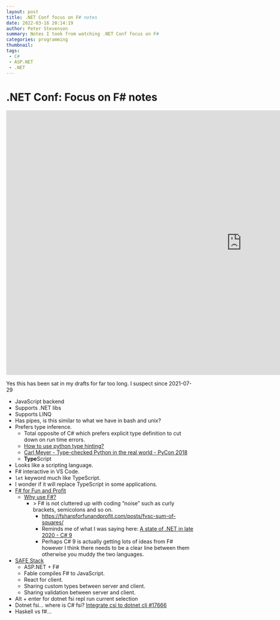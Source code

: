 ```yaml
---
layout: post
title: .NET Conf focus on F# notes
date: 2022-03-16 20:14:19
author: Peter Stevenson
summary: Notes I took from watching .NET Conf focus on F#
categories: programming
thumbnail:
tags:
 - C#
 - ASP.NET
 - .NET
---
```


# .NET Conf: Focus on F# notes

<iframe width="1257" height="707" src="https://www.youtube.com/embed/i3qEhwcG7ps" title="YouTube video player" frameborder="0" allow="accelerometer; autoplay; clipboard-write; encrypted-media; gyroscope; picture-in-picture" allowfullscreen></iframe>

Yes this has been sat in my drafts for far too long. I suspect since 2021-07-29

* JavaScript backend
* Supports .NET libs
* Supports LINQ
* Has pipes, is this similar to what we have in bash and unix?
* Prefers type inference. 
	* Total opposite of C# which prefers explicit type definition to cut down on run time errors.
	* [How to use python type hinting?](https://www.youtube.com/watch?v=yScuF1UgGU0)
	* [Carl Meyer - Type-checked Python in the real world - PyCon 2018](https://www.youtube.com/watch?v=pMgmKJyWKn8)
	* **Type**Script
* Looks like a scripting language.
* F# interactive in VS Code.
* `let` keyword much like TypeScript.
* I wonder if it will replace TypeScript in some applications.
* [F# for Fun and Profit](https://fsharpforfunandprofit.com/)
	* [Why use F#?](https://fsharpforfunandprofit.com/why-use-fsharp/)
		* \> F# is not cluttered up with coding “noise” such as curly brackets, semicolons and so on.
			* https://fsharpforfunandprofit.com/posts/fvsc-sum-of-squares/ 
			* Reminds me of what I was saying here: [A state of .NET in late 2020 - C# 9](https://2e0pgs.github.io/blog/programming/2021/01/10/a-state-of-dotnet-in-late-2020/#c-9)
			* Perhaps C# 9 is actually getting lots of ideas from F# however I think there needs to be a clear line between them otherwise you muddy the two languages.
* [SAFE Stack](https://safe-stack.github.io/)
	* ASP.NET + F#
	* Fable compiles F# to JavaScript.
	* React for client.
	* Sharing custom types between server and client.
	* Sharing validation between server and client.
* Alt + enter for dotnet fsi repl run current selection
* Dotnet fsi... where is C# fsi? [Integrate csi to dotnet cli #17666](https://github.com/dotnet/roslyn/issues/17666)
* Haskell vs f#...
